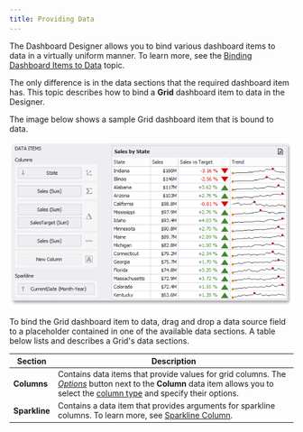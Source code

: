 ```yaml
---
title: Providing Data
---
```

The Dashboard Designer allows you to bind various dashboard items to data in a virtually uniform manner. To learn more, see the [Binding Dashboard Items to Data](../../../../../dashboard-for-desktop/articles/dashboard-designer/binding-dashboard-items-to-data.md) topic.

The only difference is in the data sections that the required dashboard item has. This topic describes how to bind a **Grid** dashboard item to data in the Designer.

The image below shows a sample Grid dashboard item that is bound to data.

![GridProvidingData_Main](../../../../images/Img117700.png)

To bind the Grid dashboard item to data, drag and drop a data source field to a placeholder contained in one of the available data sections. A table below lists and describes a Grid's data sections.

| Section | Description |
|---|---|
| **Columns** | Contains data items that provide values for grid columns. The _[Options](../../../../../dashboard-for-desktop/articles/dashboard-designer/ui-elements/data-items-pane.md)_ button next to the **Column** data item allows you to select the [column type](../../../../../dashboard-for-desktop/articles/dashboard-designer/designing-dashboard-items/grid/columns/column-type-overview.md) and specify their options. |
| **Sparkline** | Contains a data item that provides arguments for sparkline columns. To learn more, see [Sparkline Column](../../../../../dashboard-for-desktop/articles/dashboard-designer/designing-dashboard-items/grid/columns/sparkline-column.md). |